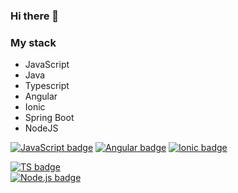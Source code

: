 ### Hi there 👋

###  My stack

- JavaScript
- Java
- Typescript
- Angular
- Ionic
- Spring Boot
- NodeJS





[![JavaScript badge](https://img.shields.io/badge/JavaScript-323330?style=for-the-badge&logo=javascript&logoColor=F7DF1E)](https://developer.mozilla.org/en-US/docs/Web/JavaScript)
[![Angular badge](https://img.shields.io/badge/Angular-DD0031?style=for-the-badge&logo=angular&logoColor=white)](https://angular.io/)
[![Ionic badge](https://img.shields.io/badge/Ionic-3880FF?style=for-the-badge&logo=ionic&logoColor=white)](https://ionicframework.com/)

[![TS badge](https://img.shields.io/badge/Typescript-user-007ACC.svg)](https://www.typescriptlang.org/) <br>
[![Node.js badge](https://img.shields.io/badge/Node-user-68A063.svg)](https://nodejs.org/en/) <br>

<!--

Here are some ideas to get you started:

- 🔭 I’m currently working on ...
- 🌱 I’m currently learning ...
- 👯 I’m looking to collaborate on ...
- 🤔 I’m looking for help with ...
- 💬 Ask me about ...
- 📫 How to reach me: ...
- 😄 Pronouns: ...
- ⚡ Fun fact: ...
-->
